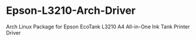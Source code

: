 # Epson-L3210-Arch-Driver
Arch Linux Package for Epson EcoTank L3210 A4 All-in-One Ink Tank Printer Driver

